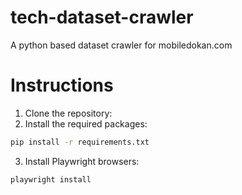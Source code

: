# tech-dataset-crawler
A python based dataset crawler for mobiledokan.com

# Instructions
1. Clone the repository:
2. Install the required packages:
```bash
pip install -r requirements.txt
```
3. Install Playwright browsers:
```bash
playwright install
```